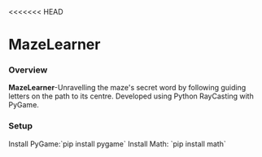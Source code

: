<<<<<<< HEAD
# MazeLearner
<h3>Overview</h3>
<b>MazeLearner</b>-Unravelling the maze's secret word by following guiding letters on the path to its centre. Developed using 
Python RayCasting  with PyGame.



<h3>Setup</h3>
Install PyGame:`pip install pygame`
Install Math: `pip install math`



